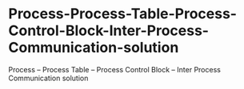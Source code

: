 # Process-Process-Table-Process-Control-Block-Inter-Process-Communication-solution
Process – Process Table – Process Control Block – Inter Process Communication solution
